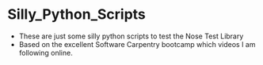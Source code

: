 Silly_Python_Scripts
====================
* These are just some silly python scripts to test the Nose Test Library
* Based on the excellent Software Carpentry bootcamp which videos I am following online. 
